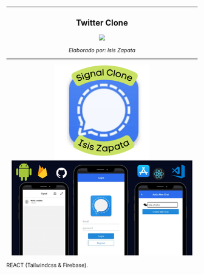 

---------------------

<div align="center" >

## Twitter Clone


<img src="https://upload.wikimedia.org/wikipedia/commons/thumb/4/47/React.svg/800px-React.svg.png" height="250px">

<i>Elaborado por: Isis Zapata</i>
</div>



---------------

<div align="center" >
<img src="https://github.com/isinicolle/Signal-Clone/blob/main/signal-clone-isis/assets/icon.png" height="250px">

<img src="https://github.com/isinicolle/isinicolle.github.io/blob/main/assets/img/Proyectos/proyectos-signalclone.png" height="250px" alt="Imagen del proyecto">

</div>

REACT  (Tailwindcss &
 Firebase). 

